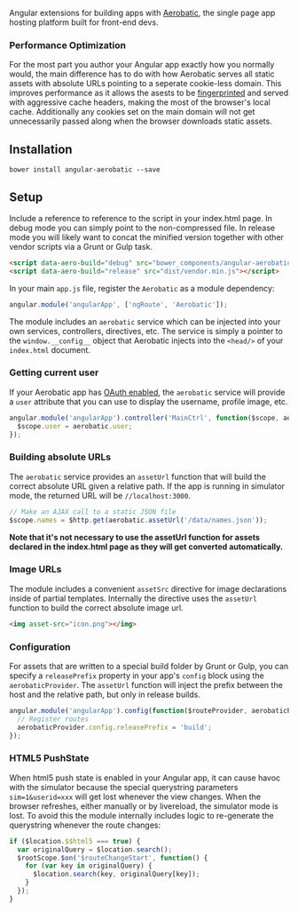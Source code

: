 Angular extensions for building apps with [Aerobatic](http://www.aerobatic.com), the single page app hosting platform built for front-end devs.

### Performance Optimization
For the most part you author your Angular app exactly how you normally would, the main difference has to do with how Aerobatic serves all static assets with absolute URLs pointing to a seperate cookie-less domain. This improves performance as it allows the asests to be [fingerprinted](https://developers.google.com/speed/docs/insights/LeverageBrowserCaching) and served with aggressive cache headers, making the most of the browser's local cache. Additionally any cookies set on the main domain will not get unnecessarily passed along when the browser downloads static assets.

## Installation
`bower install angular-aerobatic --save`

## Setup
Include a reference to reference to the script in your index.html page. In debug mode you can simply point to the non-compressed file. In release mode you will likely want to concat the minified version together with other vendor scripts via a Grunt or Gulp task.

```html
<script data-aero-build="debug" src="bower_components/angular-aerobatic/angular-aerobatic.js"></script>
<script data-aero-build="release" src="dist/vendor.min.js"></script>
```

In your main `app.js` file, register the `Aerobatic` as a module dependency:

```js
angular.module('angularApp', ['ngRoute', 'Aerobatic']);
```

The module includes an `aerobatic` service which can be injected into your own services, controllers, directives, etc. The service is simply a pointer to the `window.__config__` object that Aerobatic injects into the `<head/>` of your `index.html` document.

### Getting current user
If your Aerobatic app has [OAuth enabled](http://www.aerobatic.com/docs/authentication), the `aerobatic` service will provide a `user` attribute that you can use to display the username, profile image, etc.

```js
angular.module('angularApp').controller('MainCtrl', function($scope, aerobatic) {
  $scope.user = aerobatic.user;
});
```

### Building absolute URLs
The `aerobatic` service provides an `assetUrl` function that will build the correct absolute URL given a relative path. If the app is running in simulator mode, the returned URL will be `//localhost:3000`.

```js
// Make an AJAX call to a static JSON file
$scope.names = $http.get(aerobatic.assetUrl('/data/names.json'));
```

__Note that it's not necessary to use the assetUrl function for assets declared in the index.html page as they will get converted automatically.__

### Image URLs
The module includes a convenient `assetSrc` directive for image declarations inside of partial templates. Internally the directive uses the `assetUrl` function to build the correct absolute image url.

```html
<img asset-src="icon.png"></img>
```

### Configuration
For assets that are written to a special build folder by Grunt or Gulp, you can specify a `releasePrefix` property in your app's `config` block using the `aerobaticProvider`. The `assetUrl` function will inject the prefix between the host and the relative path, but only in release builds.

```js
angular.module('angularApp').config(function($routeProvider, aerobaticProvider) {
  // Register routes
  aerobaticProvider.config.releasePrefix = 'build';
});
```

### HTML5 PushState
When html5 push state is enabled in your Angular app, it can cause havoc with the simulator because the special querystring parameters `sim=1&userid=xxx` will get lost whenever the view changes. When the browser refreshes, either manually or by livereload, the simulator mode is lost. To avoid this the module internally includes logic to re-generate the querystring whenever the route changes:

```js
if ($location.$$html5 === true) {
  var originalQuery = $location.search();
  $rootScope.$on('$routeChangeStart', function() {
    for (var key in originalQuery) {
      $location.search(key, originalQuery[key]);
    }
  });
}
```

